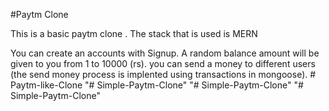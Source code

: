 #Paytm Clone

This is a basic paytm clone .
The stack that is used is MERN

You can create an accounts with Signup.
A random balance amount will be given to you from 1 to 10000 (rs).
you can send a money to different users (the send money process is implented using transactions in mongoose).
#   P a y t m - l i k e - C l o n e  
 "# Simple-Paytm-Clone" 
"# Simple-Paytm-Clone" 
"# Simple-Paytm-Clone" 
